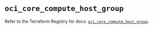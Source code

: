 # `oci_core_compute_host_group`

Refer to the Terraform Registry for docs: [`oci_core_compute_host_group`](https://registry.terraform.io/providers/oracle/oci/7.19.0/docs/resources/core_compute_host_group).
